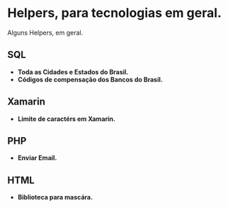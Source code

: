 # Helpers, para tecnologias em geral.

Alguns Helpers, em geral.

## SQL
 - **Toda as Cidades e Estados do Brasil.**
 - **Códigos de compensação dos Bancos do Brasil.**

## Xamarin
 - **Limite de caractérs em Xamarin.**

## PHP
 - **Enviar Email.**

## HTML
 - **Biblioteca para mascára.**

